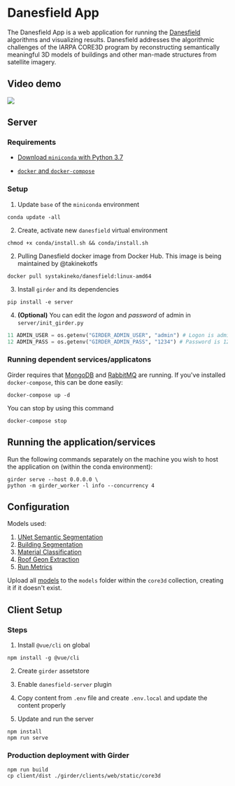 # Danesfield App

The Danesfield App is a web application for running the [Danesfield](https://github.com/takinekotfs/danesfield) algorithms and visualizing results.  Danesfield addresses the algorithmic challenges of the IARPA CORE3D program by reconstructing semantically meaningful 3D models of buildings and other man-made structures from satellite imagery.

## Video demo

<img src="https://user-images.githubusercontent.com/3123478/49317901-5b759500-f4c4-11e8-9f65-936b718e5f65.gif" />

## Server

### Requirements

* [Download `miniconda` with Python 3.7](https://repo.anaconda.com/miniconda/)

* [`docker` and `docker-compose`](https://www.docker.com/)

### Setup

1. Update `base` of the `miniconda` environment

```shell
conda update -all
```

2. Create, activate new `danesfield` virtual environment

```shell
chmod +x conda/install.sh && conda/install.sh
```

2. Pulling Danesfield docker image from Docker Hub. This image is being maintained by @takinekotfs

```shell
docker pull systakineko/danesfield:linux-amd64
```

3. Install `girder` and its dependencies

```shell
pip install -e server
```

4. **(Optional)** You can edit the *logon* and *password* of admin in `server/init_girder.py`

```python
11 ADMIN_USER = os.getenv("GIRDER_ADMIN_USER", "admin") # Logon is admin
12 ADMIN_PASS = os.getenv("GIRDER_ADMIN_PASS", "1234") # Password is 1234
```

### Running dependent services/applicatons

Girder requires that [MongoDB](https://www.mongodb.com/) and [RabbitMQ](https://www.rabbitmq.com/) are running. If you've installed `docker-compose`, this can be done easily:

```shell
docker-compose up -d
```

You can stop by using this command

```shell
docker-compose stop
```

## Running the application/services

Run the following commands separately on the machine you wish to host the application on (within the conda environment):

```shell
girder serve --host 0.0.0.0 \
python -m girder_worker -l info --concurrency 4
```

## Configuration

Models used:
1. [UNet Semantic Segmentation](https://github.com/Kitware/Danesfield/tree/master/tools#unet-semantic-segmentation)
2. [Building Segmentation](https://github.com/Kitware/Danesfield/tree/master/tools#columbia-building-segmentation)
3. [Material Classification](https://github.com/Kitware/Danesfield/tree/master/tools#material-classification)
4. [Roof Geon Extraction](https://github.com/Kitware/Danesfield/tree/master/tools#roof-geon-extraction)
5. [Run Metrics](https://github.com/Kitware/Danesfield/tree/master/tools#run-metrics)

Upload all [models](https://data.kitware.com/#collection/5fa1b59350a41e3d192de2d5/folder/5fa1b5e150a41e3d192de52b) to the `models` folder within the `core3d` collection, creating it if it doesn't exist.

## Client Setup

### Steps

1. Install `@vue/cli` on global

```shell
npm install -g @vue/cli
```

2. Create `girder` assetstore

3. Enable `danesfield-server` plugin

4. Copy content from `.env` file and create `.env.local` and update the content properly

5. Update and run the server

```shell
npm install
npm run serve
```

### Production deployment with Girder

```shell
npm run build
cp client/dist ./girder/clients/web/static/core3d
```
